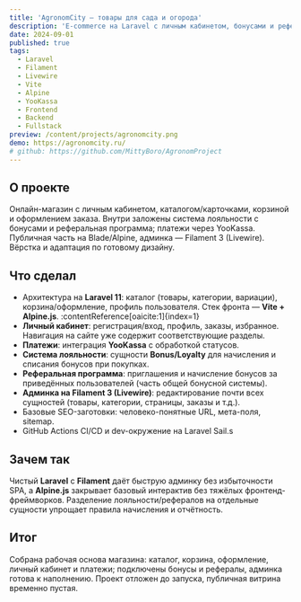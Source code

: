 ```yaml
---
title: 'AgronomCity — товары для сада и огорода'
description: 'E-commerce на Laravel с личным кабинетом, бонусами и реферальной программой.'
date: 2024-09-01
published: true
tags:
  - Laravel
  - Filament
  - Livewire
  - Vite
  - Alpine
  - YooKassa
  - Frontend
  - Backend
  - Fullstack
preview: /content/projects/agronomcity.png
demo: https://agronomcity.ru/
# github: https://github.com/MittyBoro/AgronomProject
---
```


## О проекте

Онлайн-магазин с личным кабинетом, каталогом/карточками, корзиной и оформлением заказа. Внутри заложены система лояльности с бонусами и реферальная программа; платежи через YooKassa. Публичная часть на Blade/Alpine, админка — Filament 3 (Livewire). Вёрстка и адаптация по готовому дизайну.

## Что сделал

- Архитектура на **Laravel 11**: каталог (товары, категории, вариации), корзина/оформление, профиль пользователя. Стек фронта — **Vite + Alpine.js**. :contentReference[oaicite:1]{index=1}
- **Личный кабинет**: регистрация/вход, профиль, заказы, избранное. Навигация на сайте уже содержит соответствующие разделы.
- **Платежи**: интеграция **YooKassa** с обработкой статусов.
- **Система лояльности**: сущности **Bonus/Loyalty** для начисления и списания бонусов при покупках.
- **Реферальная программа**: приглашения и начисление бонусов за приведённых пользователей (часть общей бонусной системы).
- **Админка на Filament 3 (Livewire)**: редактирование почти всех сущностей (товары, категории, страницы, заказы и т.д.).
- Базовые SEO-заготовки: человеко-понятные URL, мета-поля, sitemap.
- GitHub Actions CI/CD и dev-окружение на Laravel Sail.s

## Зачем так

Чистый **Laravel** с **Filament** даёт быструю админку без избыточности SPA, а **Alpine.js** закрывает базовый интерактив без тяжёлых фронтенд-фреймворков. Разделение лояльности/рефералов на отдельные сущности упрощает правила начисления и отчётность.

## Итог

Собрана рабочая основа магазина: каталог, корзина, оформление, личный кабинет и платежи; подключены бонусы и рефералы, админка готова к наполнению. Проект отложен до запуска, публичная витрина временно пустая.
